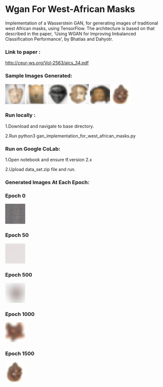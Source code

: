 # Wgan For West-African Masks
Implementation of a Wasserstein GAN, for generating images of traditional west African masks, using TensorFlow. The architecture is based on that described in the paper, 'Using WGAN for Improving Imbalanced Classification Performance', by Bhatias and Dahyotr.


### Link to paper : 
http://ceur-ws.org/Vol-2563/aics_34.pdf

### Sample Images Generated:
![](output_images/sample0.jpg)
![](output_images/sample1.jpg)
![](output_images/sample2.jpg)
![](output_images/sample3.jpg)
![](output_images/sample4.jpg)
![](output_images/epoch%201500.jpg)

### Run locally :
 1.Download and navigate to base directory.
 
 2.Run python3 gan_implementation_for_west_african_masks.py
### Run on Google CoLab:
 1.Open notebook and ensure tf.version 2.x
 
 2.Upload data_set.zip file and run.

### Generated Images At Each Epoch:

### Epoch 0     

![](output_images/epoch0(untrained).jpg)

### Epoch 50    

![](output_images/50.jpg)

### Epoch 500

![](output_images/epoch500.jpg)

### Epoch 1000

![](output_images/epoch%201000.jpg)

### Epoch 1500

![](output_images/epoch%201500.jpg)




